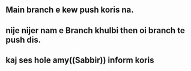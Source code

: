 ## Main branch e kew push koris na. 
## nije nijer nam e Branch khulbi then oi branch te push dis. 
## kaj ses hole amy((Sabbir)) inform koris